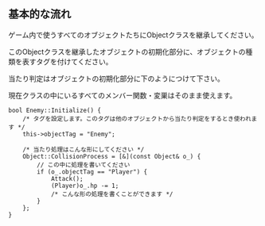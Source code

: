 ## 基本的な流れ
ゲーム内で使うすべてのオブジェクトたちにObjectクラスを継承してください。

このObjectクラスを継承したオブジェクトの初期化部分に、オブジェクトの種類を表すタグを付けてください。

当たり判定はオブジェクトの初期化部分に下のようにつけて下さい。

現在クラスの中にいるすべてのメンバー関数・変巣はそのまま使えます。

    bool Enemy::Initialize() {
        /* タグを設定します。このタグは他のオブジェクトから当たり判定をするとき使われます */
        this->objectTag = "Enemy";

        /* 当たり処理はこんな形にしてください */
        Object::CollisionProcess = [&](const Object& o_) {
            // この中に処理を書いてください
            if (o_.objectTag == "Player") {
                Attack();
                (Player)o_.hp -= 1;
                /* こんな形の処理を書くことができます */
            }
        };
    }

